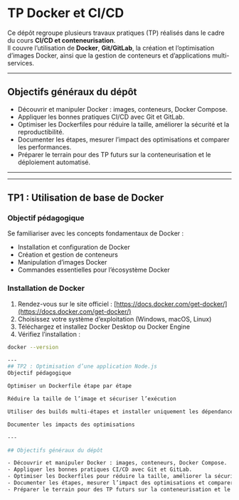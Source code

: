 # TP Docker et CI/CD

Ce dépôt regroupe plusieurs travaux pratiques (TP) réalisés dans le cadre du cours **CI/CD et conteneurisation**.  
Il couvre l’utilisation de **Docker**, **Git/GitLab**, la création et l’optimisation d’images Docker, ainsi que la gestion de conteneurs et d’applications multi-services.

---

## Objectifs généraux du dépôt

- Découvrir et manipuler Docker : images, conteneurs, Docker Compose.
- Appliquer les bonnes pratiques CI/CD avec Git et GitLab.
- Optimiser les Dockerfiles pour réduire la taille, améliorer la sécurité et la reproductibilité.
- Documenter les étapes, mesurer l’impact des optimisations et comparer les performances.
- Préparer le terrain pour des TP futurs sur la conteneurisation et le déploiement automatisé.

---


---

## TP1 : Utilisation de base de Docker

### Objectif pédagogique
Se familiariser avec les concepts fondamentaux de Docker :
- Installation et configuration de Docker
- Création et gestion de conteneurs
- Manipulation d’images Docker
- Commandes essentielles pour l’écosystème Docker

### Installation de Docker
1. Rendez-vous sur le site officiel : [https://docs.docker.com/get-docker/](https://docs.docker.com/get-docker/)
2. Choisissez votre système d’exploitation (Windows, macOS, Linux)
3. Téléchargez et installez Docker Desktop ou Docker Engine
4. Vérifiez l’installation :
```bash
docker --version

---
## TP2 : Optimisation d’une application Node.js
Objectif pédagogique

Optimiser un Dockerfile étape par étape

Réduire la taille de l’image et sécuriser l’exécution

Utiliser des builds multi-étapes et installer uniquement les dépendances de production

Documenter les impacts des optimisations

---

## Objectifs généraux du dépôt

- Découvrir et manipuler Docker : images, conteneurs, Docker Compose.
- Appliquer les bonnes pratiques CI/CD avec Git et GitLab.
- Optimiser les Dockerfiles pour réduire la taille, améliorer la sécurité et la reproductibilité.
- Documenter les étapes, mesurer l’impact des optimisations et comparer les performances.
- Préparer le terrain pour des TP futurs sur la conteneurisation et le déploiement automatisé.

